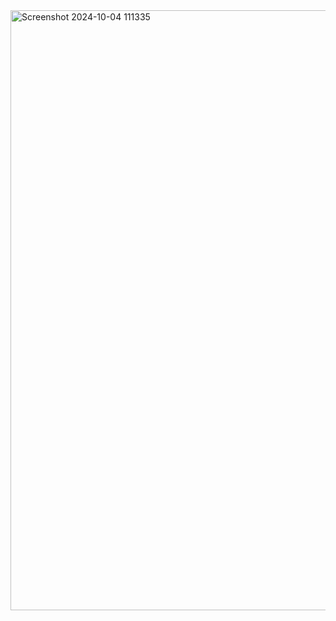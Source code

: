 <img width="960" alt="Screenshot 2024-10-04 111335" src="https://github.com/user-attachments/assets/d285167b-ed57-4a2a-a26f-5019de575df6">
